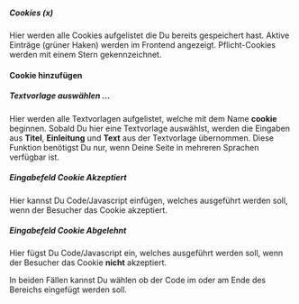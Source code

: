 ##### Cookies (x)
Hier werden alle Cookies aufgelistet die Du bereits gespeichert hast. Aktive Einträge (grüner Haken) werden im Frontend angezeigt. Pflicht-Cookies werden mit einem Stern gekennzeichnet.

#### Cookie hinzufügen

##### Textvorlage auswählen ...
Hier werden alle Textvorlagen aufgelistet, welche mit dem Name __cookie__ beginnen. Sobald Du hier eine Textvorlage auswählst, werden die Eingaben aus __Titel__, __Einleitung__ und __Text__ aus der Textvorlage übernommen. Diese Funktion benötigst Du nur, wenn Deine Seite in mehreren Sprachen verfügbar ist.

##### Eingabefeld Cookie Akzeptiert
Hier kannst Du Code/Javascript einfügen, welches ausgeführt werden soll, wenn der Besucher das Cookie akzeptiert.

##### Eingabefeld Cookie Abgelehnt
Hier fügst Du Code/Javascript ein, welches ausgeführt werden soll, wenn der Besucher das Cookie __nicht__ akzeptiert.

In beiden Fällen kannst Du wählen ob der Code im <head> oder am Ende des <body> Bereichs eingefügt werden soll.
